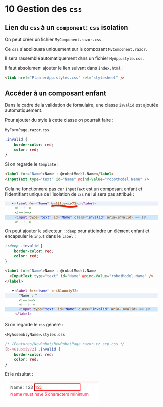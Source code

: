 # 10 Gestion des `css`

## Lien du `css` à un `component`: `css` isolation

On peut créer un fichier `MyComponent.razor.css`.

Ce `css` s'appliquera uniquement sur le composant `MyComponent.razor`.

Il sera rassemblé automatiquement dans un fichier `MyApp.style.css`.

Il faut absolument ajouter le lien suivant dans `index.html` :

```html
<link href="PlannerApp.styles.css" rel="stylesheet" />
```



## Accéder à un composant enfant

Dans le cadre de la validation de formulaire, une classe `invalid` est ajoutée automatiquement.

Pour ajouter du style à cette classe on pourrait faire :

`MyFormPage.razor.css`

```css
.invalid {
    border-color: red;
    color: red;
}
```

Si on regarde le `template` :

```html
<label for="Name">Name : @robotModel.Name</label>
<InputText type="text" id="Name" @bind-Value="robotModel.Name" />
```

Cela ne fonctionnera pas car `InputText` est un composant enfant et l'identifiant unique de l'isolation de `css` ne lui sera pas attribué :

<img src="assets/css-isolation.png" alt="css-isolation" style="zoom:50%;" />

On peut ajouter le sélecteur `::deep` pour atteindre un élément enfant et encapsuler le `input` dans le `label` :

```css
::deep .invalid {
    border-color: red;
    color: red;
}
```

```html
<label for="Name">Name : @robotModel.Name
  <InputText type="text" id="Name" @bind-Value="robotModel.Name" />
</label>
```

<img src="assets/isolation-worked.png" alt="isolation-worked" style="zoom:50%;" />

Si on regarde le `css` généré :

`<MyAssemblyName>.styles.css`

```css
/* /Features/NewRobot/NewRobotPage.razor.rz.scp.css */
[b-461uoxiy72] .invalid {
    border-color: red;
    color: red;
}
```

Et le résultat :

<img src="assets/result-of-css-isolation.png" alt="result-of-css-isolation" style="zoom:50%;" />







